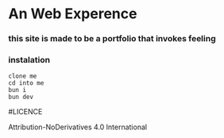 # An Web Experence
### this site is made to be a portfolio that invokes feeling

### instalation

```
clone me
cd into me
bun i
bun dev
```
#LICENCE

Attribution-NoDerivatives 4.0 International
